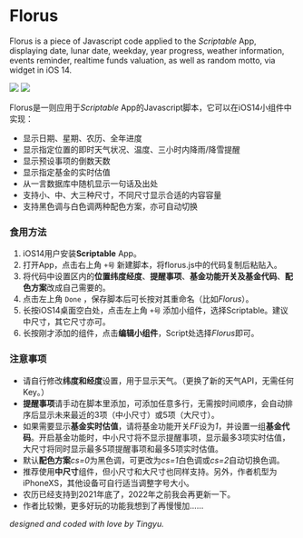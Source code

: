 # Florus

Florus is a piece of Javascript code applied to the *Scriptable* App, displaying date, lunar date, weekday, year progress, weather information, events reminder, realtime funds valuation, as well as random motto, via widget in iOS 14.

![](https://wt365.github.io/lib/florus/screenshot1.jpg)
![](https://wt365.github.io/lib/florus/screenshot2.jpg)

Florus是一则应用于*Scriptable* App的Javascript脚本，它可以在iOS14小组件中实现：

* 显示日期、星期、农历、全年进度
* 显示指定位置的即时天气状况、温度、三小时内降雨/降雪提醒
* 显示预设事项的倒数天数
* 显示指定基金的实时估值
* 从一言数据库中随机显示一句话及出处
* 支持小、中、大三种尺寸，不同尺寸显示合适的内容容量
* 支持黑色调与白色调两种配色方案，亦可自动切换

### 食用方法

1. iOS14用户安装**Scriptable** App。
2. 打开App，点击右上角 `+号` 新建脚本，将florus.js中的代码复制后粘贴入。
3. 将代码中设置区内的**位置纬度经度**、**提醒事项**、**基金功能开关及基金代码**、**配色方案**改成自己需要的。
4. 点击左上角 `Done` ，保存脚本后可长按对其重命名（比如*Florus*）。
5. 长按iOS14桌面空白处，点击左上角 `+号` 添加小组件，选择Scriptable。建议中尺寸，其它尺寸亦可。
6. 长按刚才添加的组件，点击**编辑小组件**，Script处选择*Florus*即可。

### 注意事项

* 请自行修改**纬度和经度**设置，用于显示天气。（更换了新的天气API，无需任何Key。）
* **提醒事项**请手动在脚本里添加，可添加任意多行，无需按时间顺序，会自动排序后显示未来最近的3项（中小尺寸）或5项（大尺寸）。
* 如果需要显示**基金实时估值**，请将基金功能开关*FF*设为*1*，并设置一组**基金代码**。开启基金功能时，中小尺寸将不显示提醒事项，显示最多3项实时估值，大尺寸将同时显示最多5项提醒事项和最多5项实时估值。
* 默认**配色方案***cs=0*为黑色调，可更改为*cs=1*白色调或*cs=2*自动切换色调。
* 推荐使用**中尺寸**组件，但小尺寸和大尺寸也同样支持。另外，作者机型为iPhoneXS，其他设备可自行适当调整字号大小。
* 农历已经支持到2021年底了，2022年之前我会再更新一下。
* 作者比较懒，更多好玩的功能我想到了再慢慢加……

*designed and coded with love by Tingyu.*
